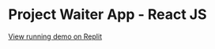 # Project Waiter App - React JS

[View running demo on Replit](react-waiter-app.jerzy-jarczynski.repl.co)